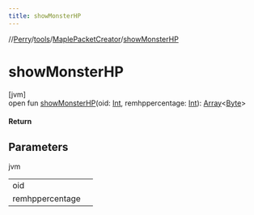 ```yaml
---
title: showMonsterHP
---
```

//[Perry](../../../index.html)/[tools](../index.html)/[MaplePacketCreator](index.html)/[showMonsterHP](show-monster-h-p.html)



# showMonsterHP



[jvm]\
open fun [showMonsterHP](show-monster-h-p.html)(oid: [Int](https://kotlinlang.org/api/latest/jvm/stdlib/kotlin/-int/index.html), remhppercentage: [Int](https://kotlinlang.org/api/latest/jvm/stdlib/kotlin/-int/index.html)): [Array](https://kotlinlang.org/api/latest/jvm/stdlib/kotlin/-array/index.html)&lt;[Byte](https://kotlinlang.org/api/latest/jvm/stdlib/kotlin/-byte/index.html)&gt;



#### Return



## Parameters


jvm

| | |
|---|---|
| oid |  |
| remhppercentage |  |




